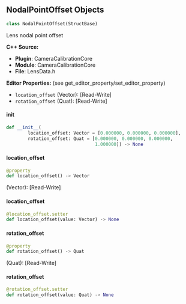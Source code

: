 ## NodalPointOffset Objects

```python
class NodalPointOffset(StructBase)
```

Lens nodal point offset

**C++ Source:**

- **Plugin**: CameraCalibrationCore
- **Module**: CameraCalibrationCore
- **File**: LensData.h

**Editor Properties:** (see get_editor_property/set_editor_property)

- ``location_offset`` (Vector):  [Read-Write]
- ``rotation_offset`` (Quat):  [Read-Write]

<a id="unreal.NodalPointOffset.__init__"></a>

#### __init__

```python
def __init__(
        location_offset: Vector = [0.000000, 0.000000, 0.000000],
        rotation_offset: Quat = [0.000000, 0.000000, 0.000000,
                                 1.000000]) -> None
```

<a id="unreal.NodalPointOffset.location_offset"></a>

#### location_offset

```python
@property
def location_offset() -> Vector
```

(Vector):  [Read-Write]

<a id="unreal.NodalPointOffset.location_offset"></a>

#### location_offset

```python
@location_offset.setter
def location_offset(value: Vector) -> None
```

<a id="unreal.NodalPointOffset.rotation_offset"></a>

#### rotation_offset

```python
@property
def rotation_offset() -> Quat
```

(Quat):  [Read-Write]

<a id="unreal.NodalPointOffset.rotation_offset"></a>

#### rotation_offset

```python
@rotation_offset.setter
def rotation_offset(value: Quat) -> None
```

<a id="unreal.ImageCenterInfo"></a>
